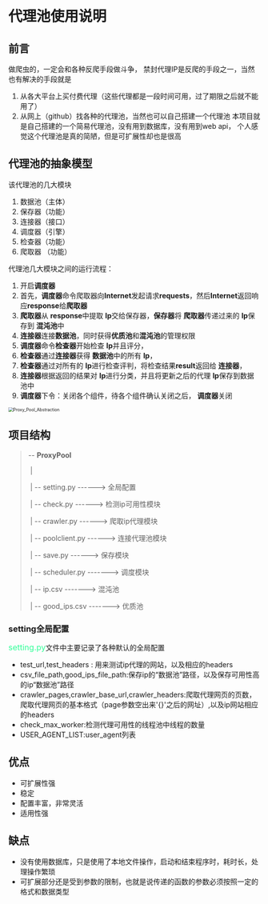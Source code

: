 # 代理池使用说明

## 前言
做爬虫的，一定会和各种反爬手段做斗争，
禁封代理IP是反爬的手段之一，当然也有解决的手段就是
1. 从各大平台上买付费代理（这些代理都是一段时间可用，过了期限之后就不能用了）
2. 从网上（github）找各种的代理池，当然也可以自己搭建一个代理池
本项目就是自己搭建的一个简易代理池，没有用到数据库，没有用到web api，
个人感觉这个代理池是真的简陋，但是可扩展性却也是很高

## 代理池的抽象模型

该代理池的几大模块

1. 数据池（主体）
2. 保存器（功能）
3. 连接器（接口）
4. 调度器（引擎）
5. 检查器（功能）
6. 爬取器 （功能）

代理池几大模块之间的运行流程：



1. 开启**调度器**
2. 首先，**调度器**命令爬取器向**Internet**发起请求**requests**，然后**Internet**返回响应**response**给**爬取器**
3. **爬取器**从 **response**中提取 **Ip**交给保存器，**保存器**将 **爬取器**传递过来的 **Ip**保存到 **混沌池**中
4. **连接器**连接**数据池**，同时获得**优质池**和**混沌池**的管理权限
5. **调度器**命令**检查器**开始检查 **Ip**并且评分，
6. **检查器**通过**连接器**获得 **数据池**中的所有 **Ip**，
7. **检查器**通过对所有的 **Ip**进行检查评判，将检查结果**result**返回给 **连接器**，
8. **连接器**根据返回的结果对 **Ip**进行分类，并且将更新之后的代理 **Ip**保存到数据池中
9. **调度器**下令：关闭各个组件，待各个组件确认关闭之后， **调度器**关闭

<img src="C:\Users\ASUS\Desktop\ProxyPool\Proxy_Pool_Abstraction.png" alt="Proxy_Pool_Abstraction" style="zoom:60%;" />

## 项目结构

> -- **ProxyPool**
>
> ​		|	
>
> ​		|	-- setting.py  	------> 全局配置
>
> ​		|	-- check.py    	------> 检测ip可用性模块
>
> ​		|	-- crawler.py  	------> 爬取ip代理模块
>
> ​		|	-- poolclient.py  ------> 连接代理池模块
>
> ​		|	-- save.py 	     ------> 保存模块
>
> ​		|	-- scheduler.py  -------> 调度模块
>
> ​		|	-- ip.csv             -------> 混沌池
>
> ​		|	-- good_ips.csv  -------> 优质池

### setting全局配置

<font size=3 color=#33ff99>setting.py</font>文件中主要记录了各种默认的全局配置

- test_url,test_headers : 用来测试ip代理的网站，以及相应的headers
- csv_file_path,good_ips_file_path:保存ip的“数据池”路径，以及保存可用性高的ip“数据池”路径
- crawler_pages,crawler_base_url,crawler_headers:爬取代理网页的页数，爬取代理网页的基本格式（page参数空出来'{}'之后的网址）,以及ip网站相应的headers
- check_max_worker:检测代理可用性的线程池中线程的数量
- USER_AGENT_LIST:user_agent列表

## 优点

- 可扩展性强
- 稳定
- 配置丰富，非常灵活
- 适用性强

## 缺点

- 没有使用数据库，只是使用了本地文件操作，启动和结束程序时，耗时长，处理操作繁琐
- 可扩展部分还是受到参数的限制，也就是说传递的函数的参数必须按照一定的格式和数据类型

  